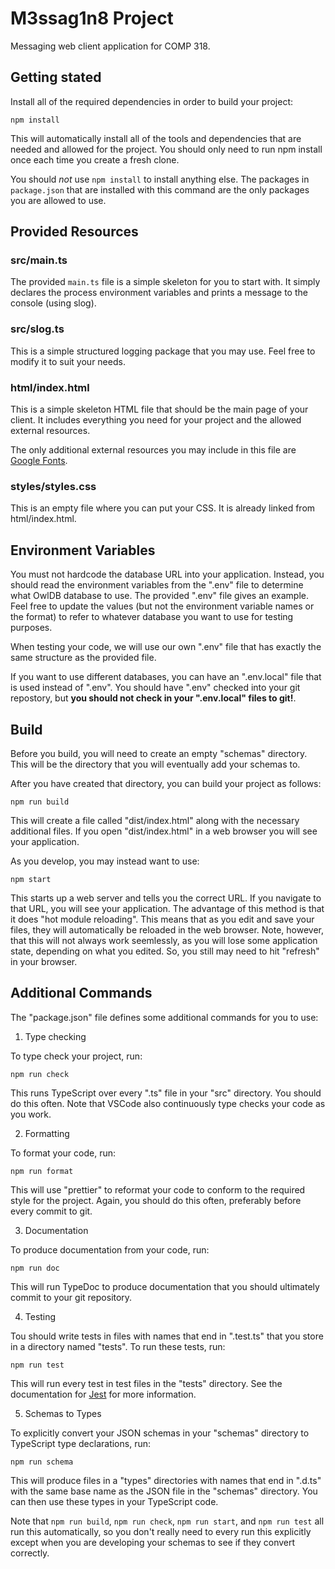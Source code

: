 # M3ssag1n8 Project

Messaging web client application for COMP 318.

## Getting stated

Install all of the required dependencies in order to build your project:

```npm install```

This will automatically install all of the tools and dependencies that are
needed and allowed for the project.  You should only need to run npm install
once each time you create a fresh clone.

You should *not* use `npm install` to install anything else. The packages in
`package.json` that are installed with this command are the only packages you
are allowed to use.

## Provided Resources

### src/main.ts

The provided `main.ts` file is a simple skeleton for you to start with. It
simply declares the process environment variables and prints a message to the
console (using slog).

### src/slog.ts

This is a simple structured logging package that you may use. Feel free to
modify it to suit your needs.

### html/index.html

This is a simple skeleton HTML file that should be the main page of your client.
It includes everything you need for your project and the allowed external
resources.

The only additional external resources you may include in this file are [Google
Fonts](https://fonts.google.com).

### styles/styles.css

This is an empty file where you can put your CSS.  It is already linked
from html/index.html.

## Environment Variables

You must not hardcode the database URL into your application.  Instead, you
should read the environment variables from the ".env" file to determine what
OwlDB database to use. The provided ".env" file gives an example. Feel free
to update the values (but not the environment variable names or the format)
to refer to whatever database you want to use for testing purposes.

When testing your code, we will use our own ".env" file that has exactly the
same structure as the provided file.

If you want to use different databases, you can have an ".env.local" file that
is used instead of ".env".  You should have ".env" checked into your git
repostory, but **you should not check in your ".env.local" files to git!**.

## Build

Before you build, you will need to create an empty "schemas" directory. This
will be the directory that you will eventually add your schemas to.

After you have created that directory, you can build your project as follows:

```npm run build```

This will create a file called "dist/index.html" along with the necessary
additional files.  If you open "dist/index.html" in a web browser you will see
your application.

As you develop, you may instead want to use:

```npm start```

This starts up a web server and tells you the correct URL.  If you navigate to
that URL, you will see your application.  The advantage of this method is that
it does "hot module reloading".  This means that as you edit and save your
files, they will automatically be reloaded in the web browser.  Note, however,
that this will not always work seemlessly, as you will lose some application
state, depending on what you edited. So, you still may need to hit "refresh" in
your browser.

## Additional Commands

The "package.json" file defines some additional commands for you to use:

1. Type checking

To type check your project, run:

```npm run check```

This runs TypeScript over every ".ts" file in your "src" directory.  You should
do this often.  Note that VSCode also continuously type checks your code as you
work.

2. Formatting

To format your code, run:

```npm run format```

This will use "prettier" to reformat your code to conform to the required style
for the project. Again, you should do this often, preferably before every commit
to git.

3. Documentation

To produce documentation from your code, run:

```npm run doc```

This will run TypeDoc to produce documentation that you should ultimately commit
to your git repository.

4. Testing

Tou should write tests in files with names that end in ".test.ts" that you store
in a directory named "tests". To run these tests, run:

```npm run test```

This will run every test in test files in the "tests" directory.  See
the documentation for [Jest](https://jestjs.io) for more information.

5. Schemas to Types

To explicitly convert your JSON schemas in your "schemas" directory to
TypeScript type declarations, run:

```npm run schema```

This will produce files in a "types" directories with names that end in ".d.ts"
with the same base name as the JSON file in the "schemas" directory.  You can
then use these types in your TypeScript code.

Note that ```npm run build```, ```npm run check```, ```npm run start```, and
```npm run test``` all run this automatically, so you don't really need to every
run this explicitly except when you are developing your schemas to see if they
convert correctly.
